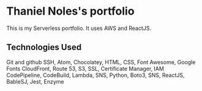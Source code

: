 # Thaniel Noles's portfolio

This is my Serverless portfolio. It uses AWS and ReactJS.

## Technologies Used
Git and github
SSH, Atom, Chocolatey, HTML, CSS, Font Awesome, Google Fonts
CloudFront, Route 53, S3, SSL, Certificate Manager, IAM
CodePipeline, CodeBuild, Lambda, SNS, Python, Boto3, SNS,
ReactJS, BableSJ, Jest, Enzyme
